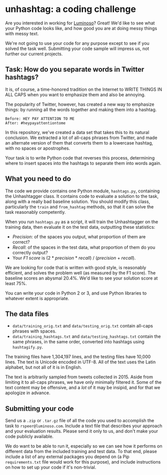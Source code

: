 # unhashtag: a coding challenge

Are you interested in working for [Luminoso](http://luminoso.com)? Great! We'd like to see what your Python code looks like, and how good you are at doing messy things with messy text.

We're not going to use your code for any purpose except to see if you solved the task well. Submitting your code sample will impress us, not further our current projects.

## Task: How do you separate words in Twitter hashtags?

It is, of course, a time-honored tradition on the Internet to WRITE THINGS IN ALL CAPS when you want to emphasize them and also be annoying.

The popularity of Twitter, however, has created a new way to emphasize things: by running all the words together and making them into a hashtag.

    Before: HEY PAY ATTENTION TO ME
    After: #heypayattentiontome

In this repository, we've created a data set that takes this to its natural conclusion. We extracted a lot of all-caps phrases from Twitter, and made an alternate version of them that converts them to a lowercase hashtag, with no spaces or apostrophes.

Your task is to write Python code that reverses this process, determining where to insert spaces into the hashtags to separate them into words again.

## What you need to do

The code we provide contains one Python module, `hashtags.py`, containing the Unhashtagger class. It contains code to evaluate a solution to the task, along with a really bad baseline solution. You should modify this class, particularly the `train` and `from_hashtag` methods, so that it can solve the task reasonably competently.

When you run `hashtags.py` as a script, it will train the Unhashtagger on the training data, then evaluate it on the test data, outputting these statistics:

* *Precision*: of the spaces you output, what proportion of them are correct?
* *Recall*: of the spaces in the test data, what proportion of them do you correctly output?
* Your *F1 score* is (2 * *precision* * *recall*) / (*precision* + *recall*).

We are looking for code that is written with good style, is reasonably efficient, and solves the problem well (as measured by the F1 score). The baseline scores an abysmal 20.4%. We'd like to see your solution score at least 75%.

You can write your code in Python 2 or 3, and use Python libraries to whatever extent is appropriate.

## The data files

* `data/training_orig.txt` and `data/testing_orig.txt` contain all-caps phrases with spaces.
* `data/training_hashtags.txt` and `data/testing_hashtags.txt` contain the same phrases, in the same order, converted into hashtags using `hashtagify.py`.

The training files have 1,304,197 lines, and the testing files have 10,000 lines. The text is Unicode encoded in UTF-8. All of the text uses the Latin alphabet, but not all of it is in English.

The text is arbitrarily sampled from tweets collected in 2015. Aside from limiting it to all-caps phrases, we have only minimally filtered it. Some of the text content may be offensive, and a *lot* of it may be insipid, and for that we apologize in advance.

## Submitting your code

Send us a `.zip` or `.tar.gz` file of all the code you used to accomplish the task to `rspeer@luminoso.com`. Include a text file that describes your approach and your evaluation results. Please send it only to us, and don't make your code publicly available.

We do want to be able to run it, especially so we can see how it performs on different data from the included training and test data. To that end, please include a list of any external packages you depend on (a Pip `requirements.txt` file would work for this purpose), and include instructions on how to set up your code if it's non-trivial.
